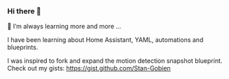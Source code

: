 ### Hi there 👋
🌱 I’m always learning more and more ...

I have been learning about Home Assistant, YAML, automations and blueprints.

I was inspired to fork and expand the motion detection snapshot blueprint.
Check out my gists:
https://gist.github.com/Stan-Gobien
